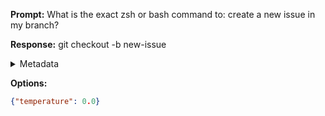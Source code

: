**Prompt:**
What is the exact zsh or bash command to: create a new issue in my branch?

**Response:**
git checkout -b new-issue

<details><summary>Metadata</summary>

- Duration: 834 ms
- Datetime: 2023-08-13T10:59:03.337509
- Model: gpt-3.5-turbo-0613

</details>

**Options:**
```json
{"temperature": 0.0}
```


